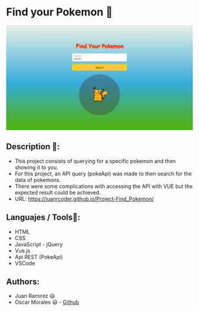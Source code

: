 # Find your Pokemon 🚀
![Page main of the project](images/Project.jpeg)

## Description 📝:
- This project consists of querying for a specific pokemon and then showing it to you.
- For this project, an API query (pokeApi) was made to then search for the data of pokemons.
- There were some complications with accessing the API with VUE but the expected result could be achieved.
- URL: https://juanrcoder.github.io/Project-Find_Pokemon/

## Languajes / Tools📌:
- HTML
- CSS
- JavaScript - jQuery
- Vue.js
- Api REST (PokeApi)
- VSCode

## Authors:
- Juan Ramirez 😃
- Oscar Morales 😃 - [Github](https://github.com/0skarmp)
